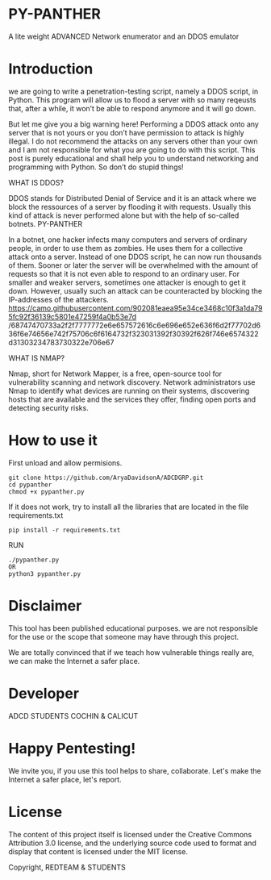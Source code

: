 # PY-PANTHER
A lite weight ADVANCED Network enumerator and an DDOS emulator
        
# Introduction

we are going to write a penetration-testing script, namely a DDOS script, in Python. This program will allow us to flood a server with so many reqeusts that, after a while, it won’t be able to respond anymore and it will go down.

But let me give you a big warning here! Performing a DDOS attack onto any server that is not yours or you don’t have permission to attack is highly illegal. I do not recommend the attacks on any servers other than your own and I am not responsible for what you are going to do with this script. This post is purely educational and shall help you to understand networking and programming with Python. So don’t do stupid things!

WHAT IS DDOS?

DDOS stands for Distributed Denial of Service and it is an attack where we block the ressources of a server by flooding it with requests. Usually this kind of attack is never performed alone but with the help of so-called botnets. PY-PANTHER

In a botnet, one hacker infects many computers and servers of ordinary people, in order to use them as zombies. He uses them for a collective attack onto a server. Instead of one DDOS script, he can now run thousands of them. Sooner or later the server will be overwhelmed with the amount of requests so that it is not even able to respond to an ordinary user. For smaller and weaker servers, sometimes one attacker is enough to get it down. However, usually such an attack can be counteracted by blocking the IP-addresses of the attackers.
        https://camo.githubusercontent.com/902081eaea95e34ce3468c10f3a1da795fc92f36139c5801e47259f4a0b53e7d               /68747470733a2f2f7777772e6e657572616c6e696e652e636f6d2f77702d636f6e74656e742f75706c6f6164732f323031392f30392f626f746e6574322d31303234783730322e706e67

WHAT IS NMAP? 

Nmap, short for Network Mapper, is a free, open-source tool for vulnerability scanning and network discovery. Network administrators use Nmap to identify what devices are running on their systems, discovering hosts that are available and the services they offer, finding open ports and detecting security risks.
# How to use it

First unload and allow permisions.

    git clone https://github.com/AryaDavidsonA/ADCDGRP.git
    cd pypanther
    chmod +x pypanther.py

If it does not work, try to install all the libraries that are located in the file requirements.txt

    pip install -r requirements.txt

RUN

    ./pypanther.py
    OR
    python3 pypanther.py

# Disclaimer

This tool has been published educational purposes. we are not responsible for the use or the scope that someone may have through this project.

We are totally convinced that if we teach how vulnerable things really are, we can make the Internet a safer place.
# Developer

ADCD STUDENTS COCHIN & CALICUT
# Happy Pentesting!

We invite you, if you use this tool helps to share, collaborate. Let's make the Internet a safer place, let's report.
# License

The content of this project itself is licensed under the Creative Commons Attribution 3.0 license, and the underlying source code used to format and display that content is licensed under the MIT license.

Copyright, REDTEAM & STUDENTS
